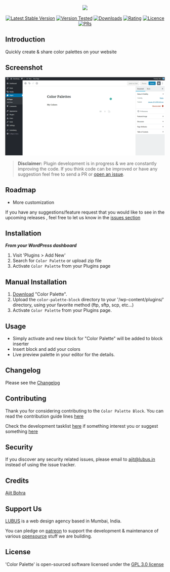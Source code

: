 <p align="center"><img src="https://user-images.githubusercontent.com/1039236/38085557-935d7ce8-336e-11e8-920e-dc2d46610c6a.png"></p>

<p align="center">
<a href="https://wordpress.org/plugins/color-palette-block/"><img src="https://img.shields.io/wordpress/plugin/v/color-palette-block.svg" alt="Latest Stable Version"></a> <a href="https://wordpress.org/plugins/color-palette-block/"><img src="https://img.shields.io/wordpress/v/color-palette-block.svg" alt="Version Tested"></a> <a href="https://wordpress.org/plugins/color-palette-block/"><img src="https://img.shields.io/wordpress/plugin/dt/color-palette-block.svg" alt="Downloads"></a> <a href="https://wordpress.org/plugins/color-palette-block/"><img src="https://img.shields.io/wordpress/plugin/r/color-palette-block.svg" alt="Rating"></a> <a href="https://wordpress.org/plugins/color-palette-block/"><img src="https://img.shields.io/aur/license/yaourt.svg" alt="Licence"></a>
<a href="https://github.com/lubusin/color-palette-block/blob/master/CONTRIBUTING.md"><img src="https://img.shields.io/badge/PRs-welcome-brightgreen.svg?style=flat-square" alt="PRs"></a>
</p>

## Introduction

Quickly create & share color palettes on your website

## Screenshot
![Plugin Screenshot](https://raw.githubusercontent.com/lubusIN/color-palette-block/master/.wordpress-org/screenshot-1.gif)


>**Disclaimer:** Plugin development is in progress & we are constantly improving the code. If you think code can be improved or have any suggestion feel free to send a PR or [open an issue](https://github.com/lubusIN/color-palette-block/issues).

## Roadmap

- More customization

If you have any suggestions/feature request that you would like to see in the upcoming releases , feel free to let us know in the [issues section](https://github.com/lubusIN/color-palette-block/issues)


## Installation

***From your WordPress dashboard***
 1. Visit 'Plugins > Add New'
 2. Search for `Color Palette`  or upload zip file
 3. Activate `Color Palette` from your Plugins page

## Manual Installation
 1. [Download](https://wordpress.org/plugins/color-palette-block/) "Color Palette".
 2. Upload the `color-palette-block` directory to your '/wp-content/plugins/' directory, using your favorite method (ftp, sftp, scp, etc...)
 3. Activate `Color Palette` from your Plugins page.

## Usage

- Simply activate and new block for "Color Palette" will be added to block inserter<br/>
- Insert block and add your colors<br/>
- Live preview palette in your editor for the details.

## Changelog

Please see the [Changelog](CHANGELOG.md) 
## Contributing

Thank you for considering contributing to the `Color Palette Block`. You can read the contribution guide lines [here](CONTRIBUTING.md)

Check the development tasklist [here](https://github.com/lubusIN/color-palette-block/projects/1) if something interest you or suggest something [here](https://github.com/lubusIN/color-palette-block/issues)

## Security

If you discover any security related issues, please email to [ajit@lubus.in](mailto:ajit@lubus.com) instead of using the issue tracker.

## Credits

[Ajit Bohra](http://https://twitter.com/ajitbohra)

##  Support Us
[LUBUS](http://lubus.in) is a web design agency based in Mumbai, India.

You can pledge on [patreon](https://www.patreon.com/lubus) to support the development & maintenance of various [opensource](https://github.com/lubusIN/) stuff we are building.

## License

'Color Palette' is open-sourced software licensed under the [GPL 3.0 license](LICENSE)
